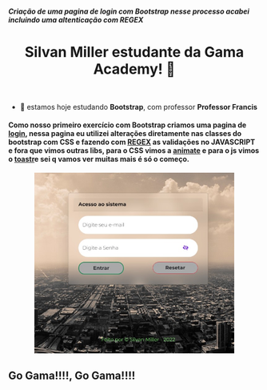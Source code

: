 ##### Criação de uma pagina de login com Bootstrap nesse processo acabei incluindo uma altenticação com REGEX

<h1 style = display: "inline block" align = "center" margin = "0px" >Silvan Miller estudante da Gama Academy! 👋</h1>
<br>

- 🧠 estamos hoje estudando **Bootstrap**, com professor **Professor Francis**

#### Como nosso primeiro exercício com **Bootstrap** criamos uma pagina de [login](../bootstrap/bootstrap_01/imgPrincipal.jpg), nessa pagina eu utilizei alterações diretamente nas classes do bootstrap com **CSS** e fazendo com [**REGEX**](https://regexr.com/) as validações no **JAVASCRIPT** e fora que vimos outras libs, para o **CSS** vimos a [**animate**](https://animate.style/) e para o **js** vimos o [**toastr**](https://codeseven.github.io/toastr/)e sei q vamos ver muitas mais é só o começo.

<p style = display: "inline_block" align = "center">
<img width = "400px" src="./bootstrap_01/aula_02_form/asset/imgPrincipal.jpg">
<p/>

## Go Gama!!!!, Go Gama!!!!

